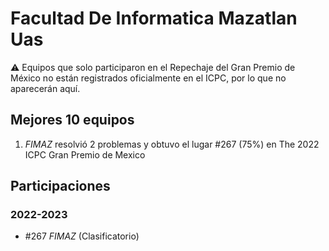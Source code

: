 # Facultad De Informatica Mazatlan Uas

:warning: Equipos que solo participaron en el Repechaje del Gran Premio de México no están registrados oficialmente en el ICPC, por lo que no aparecerán aquí.

## Mejores 10 equipos

1. _FIMAZ_ resolvió 2 problemas y obtuvo el lugar #267 (75%) en The 2022 ICPC Gran Premio de Mexico

## Participaciones

### 2022-2023

- #267 _FIMAZ_ (Clasificatorio)



